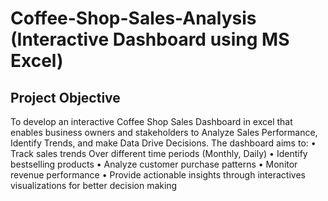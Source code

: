 # Coffee-Shop-Sales-Analysis (Interactive Dashboard using MS Excel)
## Project Objective
To develop an interactive Coffee Shop Sales Dashboard in excel that enables business owners and stakeholders to Analyze Sales Performance, Identify Trends, and make Data Drive Decisions. The dashboard aims to:
•	Track sales trends Over different time periods (Monthly, Daily)
•	Identify bestselling products
•	Analyze customer purchase patterns
•	Monitor revenue performance
•	Provide actionable insights through interactives visualizations for better decision making

